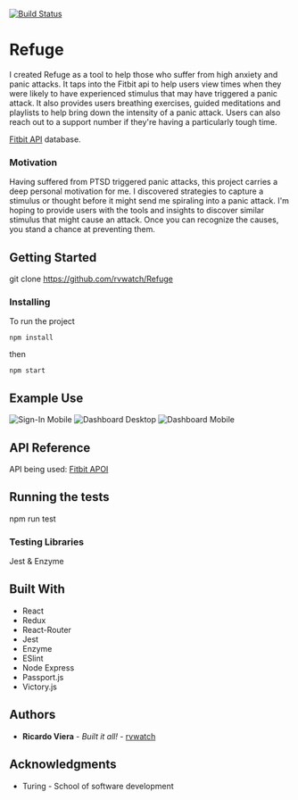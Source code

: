 [![Build Status](https://travis-ci.org/rvwatch/Refuge.svg?branch=master)](https://travis-ci.org/rvwatch/Refuge)

# Refuge

I created Refuge as a tool to help those who suffer from high anxiety and panic attacks. It taps into the Fitbit api to help users view times when they were likely to have experienced stimulus that may have triggered a panic attack. It also provides users breathing exercises, guided meditations and playlists to help bring down the intensity of a panic attack. Users can also reach out to a support number if they're having a particularly tough time. 

[Fitbit API](https://dev.fitbit.com/build/reference/web-api/) database.

### Motivation

Having suffered from PTSD triggered panic attacks, this project carries a deep personal motivation for me. I discovered strategies to capture a stimulus or thought before it might send me spiraling into a panic attack. I'm hoping to provide users with the tools and insights to discover similar stimulus that might cause an attack. Once you can recognize the causes, you stand a chance at preventing them. 

## Getting Started

git clone https://github.com/rvwatch/Refuge

### Installing

To run the project

```
npm install
```

then

```
npm start
```

## Example Use

![Sign-In Mobile](https://i.imgur.com/ZEmpv8I.png)
![Dashboard Desktop](https://i.imgur.com/gtM3FgG.png)
![Dashboard Mobile](https://i.imgur.com//Ne4Nw3L.png)

## API Reference

API being used:
[Fitbit APOI](https://dev.fitbit.com/build/reference/web-api/)

## Running the tests

npm run test

### Testing Libraries

Jest & Enzyme

## Built With

* React
* Redux
* React-Router
* Jest
* Enzyme
* ESlint
* Node Express
* Passport.js
* Victory.js

## Authors

* **Ricardo Viera** - _Built it all!_ - [rvwatch](https://github.com/rvwatch)

## Acknowledgments

* Turing - School of software development
